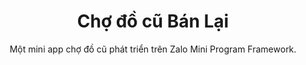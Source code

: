 ---
title: "Chợ đồ cũ Bán Lại"
subtitle: Một mini app chợ đồ cũ phát triển trên Zalo Mini Program Framework.
image: /img/banner.gif
intro:
    heading: "Bán Lại là gì ?"
    text: "Bán lại là một mini app chợ đồ cũ kết nối người mua và người bán có thể trao đổi sản phẩm đã qua sử dụng."
products:
    - image: img/backend-techstack.svg
      text: "Framework dùng cho Back-end là NodeJS cơ sở dữ liệu MongoDB Atlas và dịch vụ lưu trữ hình ảnh trên Cloudinary host server bằng Heroku"
    - image: /img/frontend-techstack.svg
      text: "Front-end Bckend là React JS dùng với Zalo Mini framework"
values:
    heading: Showcase tính năng
    text: Đi qua nhanh những màn hình chính của mini app nhằm giúp bạn nắm qua sơ bộ những tính năng chính của app
---